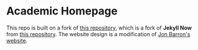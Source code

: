 # Academic Homepage

This repo is built on a fork of [this repository](https://github.com/leonidk/new_website), which is a fork of **Jekyll Now** from [this repository](https://github.com/barryclark/jekyll-now). The website design is a modification of [Jon Barron's website](https://jonbarron.info/).
